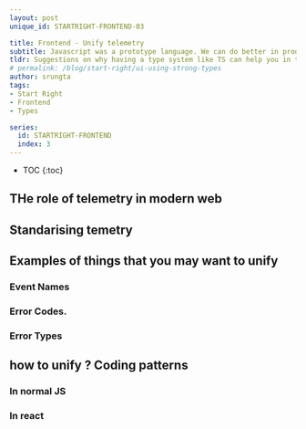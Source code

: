 ```yaml
---
layout: post
unique_id: STARTRIGHT-FRONTEND-03

title: Frontend - Unify telemetry
subtitle: Javascript was a prototype language. We can do better in production.
tldr: Suggestions on why having a type system like TS can help you in the long run.
# permalink: /blog/start-right/ui-using-strong-types
author: srungta
tags: 
- Start Right
- Frontend
- Types

series: 
  id: STARTRIGHT-FRONTEND
  index: 3
---
```

* TOC
{:toc}

## THe role of telemetry in modern web

## Standarising temetry


## Examples of things that you may want to unify
### Event Names
### Error Codes.
### Error Types

## how to unify ? Coding patterns
### In normal JS
### In react